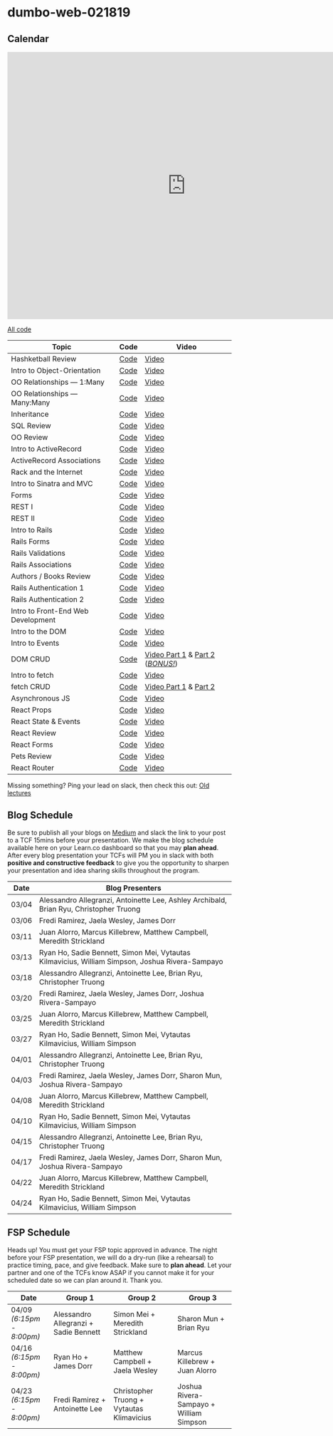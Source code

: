 # dumbo-web-021819

## Calendar
<iframe src="https://calendar.google.com/calendar/embed?mode=WEEK&amp;height=600&amp;wkst=1&amp;bgcolor=%23FFFFFF&amp;src=flatironschool.com_beat8cpem9pjlrdtck98mm7aqo%40group.calendar.google.com&amp;color=%232952A3&amp;src=flatironschool.com_2cpuq5atq16s7jp4npn1caodeg%40group.calendar.google.com&amp;color=%2328754E&amp;ctz=America%2FNew_York" style="border-width:0" width="800" height="600" frameborder="0" scrolling="no"></iframe>

[All code](https://github.com/learn-co-students/dumbo-web-021819)

| Topic            | Code                | Video                |
| -----            | ----                | -----                |
| Hashketball Review | [Code][hashketball-cod] | [Video][hashketball-vid] |
| Intro to Object-Orientation | [Code][oo-cod] | [Video][oo-vid] |
| OO Relationships — 1:Many | [Code][one-many-cod] | [Video][one-many-vid] |
| OO Relationships — Many:Many | [Code][many-many-cod] | [Video][many-many-vid] |
| Inheritance | [Code][inheritance-cod] | [Video][inheritance-vid] |
| SQL Review | [Code][sql-cod] | [Video][sql-vid] |
| OO Review | [Code][OOreview-cod] | [Video][OOreview-vid] |
| Intro to ActiveRecord | [Code][intro-ar-cod] | [Video][intro-ar-vid] |
| ActiveRecord Associations | [Code][ar-associations-cod] | [Video][ar-associations-vid] |
| Rack and the Internet | [Code][rack-cod] | [Video][rack-vid] |
| Intro to Sinatra and MVC | [Code][mvc-cod] | [Video][mvc-vid] |
| Forms | [Code][forms-cod] | [Video][forms-vid] |
| REST I | [Code][rest-1-cod] | [Video][rest-1-vid] |
| REST II | [Code][rest-2-cod] | [Video][rest-2-vid] |
| Intro to Rails | [Code][intro-rails-cod] | [Video][intro-rails-vid] |
| Rails Forms | [Code][rails-forms-cod] | [Video][rails-forms-vid] |
| Rails Validations | [Code][rails-validations-cod] | [Video][rails-validations-vid] |
| Rails Associations | [Code][rails-associations-cod] | [Video][rails-associations-vid] |
| Authors / Books Review | [Code][rails-fun-review-cod] | [Video][rails-fun-review-vid] |
| Rails Authentication 1 | [Code][rails-auth1-cod] | [Video][rails-auth1-vid] |
| Rails Authentication 2 | [Code][rails-auth2-cod] | [Video][rails-auth2-vid] |
| Intro to Front-End Web Development | [Code][intro-fe-cod] | [Video][intro-fe-vid] |
| Intro to the DOM | [Code][intro-dom-cod] | [Video][intro-dom-vid] |
| Intro to Events | [Code][intro-events-cod] | [Video][intro-events-vid] |
| DOM CRUD | [Code][dom-crud-cod] | [Video Part 1][dom-crud-vid-1] & [Part 2][dom-crud-vid-2] (*[BONUS!][dom-crud-vid-3]*) |
| Intro to fetch | [Code][intro-fetch-cod] | [Video][intro-fetch-vid] |
| fetch CRUD | [Code][fetch-crud-cod] | [Video Part 1][fetch-crud-vid-1] & [Part 2][fetch-crud-vid-2] |
| Asynchronous JS | [Code][async-js-cod] | [Video][async-js-vid]
| React Props | [Code][react-props-code] | [Video][react-props-vid] |
| React State & Events | [Code][react-state-code] | [Video][react-state-vid] |
| React Review | [Code][react-review-code] | [Video][react-review-vid] |
| React Forms | [Code][react-forms-code] | [Video][react-forms-vid] |
| Pets Review | [Code][pets-review-code] | [Video][pets-review-vid] |
| React Router | [Code][react-router-code] | [Video][react-router-vid] |

Missing something? Ping your lead on slack, then check this out: [Old lectures](https://github.com/learn-co-curriculum/nyc-web-062518/blob/master/README.md)

[hashketball-cod]: https://github.com/learn-co-students/dumbo-web-021819/tree/master/01-hashketball-review
[hashketball-vid]: https://www.youtube.com/watch?v=lSh8dHdXfNk
[oo-cod]: https://github.com/learn-co-students/dumbo-web-021819/tree/master/02-oo
[oo-vid]: https://youtu.be/jHvgbsxa15g
[one-many-cod]: https://github.com/learn-co-students/dumbo-web-021819/tree/master/03-one-to-many
[one-many-vid]: https://youtu.be/Z_tDgGtbACE
[many-many-cod]: https://github.com/learn-co-students/dumbo-web-021819/tree/master/04-many-to-many
[many-many-vid]: https://youtu.be/Iphn37VvEA0
[inheritance-cod]: https://github.com/learn-co-students/dumbo-web-021819/tree/master/05-inheritance
[inheritance-vid]: https://youtu.be/hTgUNvYcTxY
[sql-cod]: https://github.com/learn-co-students/dumbo-web-021819/tree/master/06-intro-sql
[sql-vid]: https://youtu.be/t-PL3Yh2jNE
[OOreview-cod]: https://github.com/learn-co-students/dumbo-web-021819/tree/master/07-mod1-review
[OOreview-vid]: https://youtu.be/IF3eF_n4RPY
[intro-ar-cod]: https://github.com/learn-co-students/dumbo-web-021819/tree/master/08-active-record-intro
[intro-ar-vid]: https://m.youtube.com/watch?v=5I4F7i4fGaY
[ar-associations-cod]: https://github.com/learn-co-students/dumbo-web-021819/tree/master/09-ar-associations
[ar-associations-vid]: https://m.youtube.com/watch?v=1nQMqtEUDBI
[rack-cod]: https://github.com/learn-co-students/dumbo-web-021819/tree/master/10-rack-internet
[rack-vid]: https://www.youtube.com/watch?v=OgT7tbMLfXI
[mvc-cod]: https://github.com/learn-co-students/dumbo-web-021819/tree/master/11-sinatra-mvc
[mvc-vid]: https://www.youtube.com/watch?v=HaILVT7S908
[forms-cod]: https://github.com/learn-co-students/dumbo-web-021819/tree/master/12-forms
[forms-vid]: https://youtu.be/hFJEGxxIs9E
[rest-1-cod]: https://github.com/learn-co-students/dumbo-web-021819/commit/369ba7c3acc60cc55cb37e4d5c365da8bb2fdedc
[rest-1-vid]: https://youtu.be/GDNesG5faTc
[rest-2-cod]: https://github.com/learn-co-students/dumbo-web-021819/tree/master/13-rest
[rest-2-vid]: https://www.youtube.com/watch?v=ehgdu2-950Q
[sinatra-relationships-cod]: https://github.com/learn-co-students/dumbo-web-021819/tree/master/14-sinatra-relationships
[sinatra-relationships-vid]: https://youtu.be/M7HoSJswj7Y
[intro-rails-cod]: https://github.com/learn-co-students/dumbo-web-021819/tree/master/15-intro-rails
[intro-rails-vid]: https://youtu.be/-uTYyq5xulw
[rails-forms-cod]: https://github.com/learn-co-students/dumbo-web-021819/tree/master/16-rails-forms
[rails-forms-vid]: https://youtu.be/AoZYOTINPQM
[rails-validations-cod]: https://github.com/learn-co-students/dumbo-web-021819/tree/master/17-rails-validations
[rails-validations-vid]: https://youtu.be/MG5R7tIfTms
[rails-associations-cod]: https://github.com/learn-co-students/dumbo-web-021819/tree/master/18-rails-associations
[rails-associations-vid]: https://www.youtube.com/watch?v=aMiS1ZelQnY
[rails-fun-review-vid]: https://youtu.be/gYP9AgPwg1E
[rails-fun-review-cod]: https://github.com/learn-co-students/rails-practice
[rails-auth1-vid]: https://youtu.be/VqMh8_URsgc
[rails-auth1-cod]: https://github.com/learn-co-students/dumbo-web-021819/tree/master/19-rails-auth
[rails-auth2-vid]: https://youtu.be/kpsn8_fwQQ8
[rails-auth2-cod]: https://github.com/learn-co-students/dumbo-web-021819/tree/master/20-rails-author
[intro-fe-vid]: https://youtu.be/x4_OQ68rO0g
[intro-fe-cod]: https://github.com/learn-co-students/dumbo-web-021819/tree/master/21-intro-to-front-end-web
[intro-dom-vid]: https://youtu.be/QFMP69p5_Ng
[intro-dom-cod]: https://github.com/learn-co-students/dumbo-web-021819/tree/master/22-intro-to-the-dom
[intro-events-vid]: https://youtu.be/Y0_vGW9nXaA
[intro-events-cod]: https://github.com/learn-co-students/dumbo-web-021819/tree/master/23-intro-to-events
[dom-crud-vid-1]: https://youtu.be/AUhOXpmrqXU
[dom-crud-vid-2]: https://youtu.be/vQYlKkAGBHo
[dom-crud-vid-3]: https://youtu.be/wbLzVCFB730
[dom-crud-cod]: https://github.com/learn-co-students/dumbo-web-021819/tree/master/24-dom-crud
[intro-fetch-vid]: https://youtu.be/hIwYDIVS0-E
[intro-fetch-cod]: https://github.com/learn-co-students/dumbo-web-021819/tree/master/25-intro-to-fetch
[fetch-crud-vid-1]: https://youtu.be/vU162oi4C8Q
[fetch-crud-vid-2]: https://youtu.be/iWc-8CNl6DA
[fetch-crud-cod]: https://github.com/learn-co-students/dumbo-web-021819/tree/master/26-fetch-crud
[async-js-vid]: https://youtu.be/_felFN1mSUE
[async-js-cod]: https://github.com/learn-co-students/dumbo-web-021819/tree/master/29.5-async-js
[react-props-code]: https://github.com/learn-co-students/dumbo-web-021819/tree/master/30-react/rap-rater
[react-props-vid]: https://youtu.be/5SrcHZSAw1s
[react-state-code]: https://github.com/learn-co-students/dumbo-web-021819/tree/master/31-react-state/rap-rater
[react-state-vid]: https://youtu.be/bUCmYylqE14
[react-review-code]: https://github.com/learn-co-students/dumbo-web-021819/tree/master/32-react-review
[react-review-vid]: https://youtu.be/jXRyV1ewP4U
[react-forms-code]: https://github.com/learn-co-students/dumbo-web-021819/tree/master/33-react-forms/rap-rater
[react-forms-vid]: https://youtu.be/J5op8Nygy2s
[pets-review-code]: https://github.com/learn-co-students/dumbo-web-021819/tree/master/34-pets-review
[pets-review-vid]: https://youtu.be/b4TxVxJntYA
[react-router-code]: https://github.com/learn-co-students/dumbo-web-021819/tree/master/35-react-router
[react-router-vid]: https://youtu.be/DRxfkH02Xmo

## Blog Schedule

Be sure to publish all your blogs on [Medium](https://medium.com/) and slack the link to your post to a TCF 15mins before your presentation. We make the blog schedule available here on your Learn.co dashboard so that you may **plan ahead**. After every blog presentation your TCFs will PM you in slack with both **positive and constructive feedback** to give you the opportunity to sharpen your presentation and idea sharing skills throughout the program.

| **Date**  	| **Blog Presenters**                                                                                                 |
|-------	|-----------------------------------------------------------------------------------------------------------------------	|
| 03/04 	| Alessandro Allegranzi, Antoinette Lee, Ashley Archibald, Brian Ryu, Christopher Truong                                  |
| 03/06 	| Fredi Ramirez, Jaela Wesley, James Dorr                                                                                	|
| 03/11 	| Juan Alorro, Marcus Killebrew, Matthew Campbell, Meredith Strickland                                                   	|
| 03/13 	| Ryan Ho, Sadie Bennett, Simon Mei, Vytautas Kilmavicius, William Simpson, Joshua Rivera-Sampayo                         |
| 03/18 	| Alessandro Allegranzi, Antoinette Lee, Brian Ryu, Christopher Truong                                                    |
| 03/20 	| Fredi Ramirez, Jaela Wesley, James Dorr, Joshua Rivera-Sampayo                                                        	|
| 03/25	  | Juan Alorro, Marcus Killebrew, Matthew Campbell, Meredith Strickland                                                   	|
| 03/27 	| Ryan Ho, Sadie Bennett, Simon Mei, Vytautas Kilmavicius, William Simpson                                               	|
| 04/01 	| Alessandro Allegranzi, Antoinette Lee, Brian Ryu, Christopher Truong                                                    |
| 04/03 	| Fredi Ramirez, Jaela Wesley, James Dorr, Sharon Mun, Joshua Rivera-Sampayo                                             	|
| 04/08 	| Juan Alorro, Marcus Killebrew, Matthew Campbell, Meredith Strickland                                                   	|
| 04/10 	| Ryan Ho, Sadie Bennett, Simon Mei, Vytautas Kilmavicius, William Simpson                                               	|
| 04/15 	| Alessandro Allegranzi, Antoinette Lee, Brian Ryu, Christopher Truong                                                    |
| 04/17 	| Fredi Ramirez, Jaela Wesley, James Dorr, Sharon Mun, Joshua Rivera-Sampayo                                             	|
| 04/22 	| Juan Alorro, Marcus Killebrew, Matthew Campbell, Meredith Strickland                                                   	|
| 04/24 	| Ryan Ho, Sadie Bennett, Simon Mei, Vytautas Kilmavicius, William Simpson                                               	|


## FSP Schedule
Heads up! You must get your FSP topic approved in advance. The night before your FSP presentation, we will do a dry-run (like a rehearsal) to practice timing, pace, and give feedback. Make sure to **plan ahead**. Let your partner and one of the TCFs know ASAP if you cannot make it for your scheduled date so we can plan around it. Thank you.


| **Date** | **Group 1** | **Group 2** | **Group 3**|
|----------|----------|----------|----------|
| 04/09 <br> *(6:15pm - 8:00pm)* | Alessandro Allegranzi +	Sadie Bennett | Simon Mei +	Meredith Strickland  | Sharon Mun +	Brian Ryu
| 04/16 <br> *(6:15pm - 8:00pm)* | Ryan Ho + James Dorr | Matthew Campbell + Jaela Wesley | Marcus Killebrew + Juan Alorro
| 04/23 <br> *(6:15pm - 8:00pm)* | Fredi Ramirez + Antoinette Lee | Christopher Truong + Vytautas Klimavicius | Joshua Rivera-Sampayo + William Simpson
